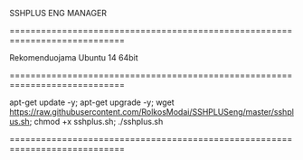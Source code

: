 SSHPLUS ENG MANAGER

============================================================================

Rekomenduojama Ubuntu 14 64bit

============================================================================

apt-get update -y; apt-get upgrade -y; wget https://raw.githubusercontent.com/RolkosModai/SSHPLUSeng/master/sshplus.sh; chmod +x sshplus.sh; ./sshplus.sh

============================================================================
